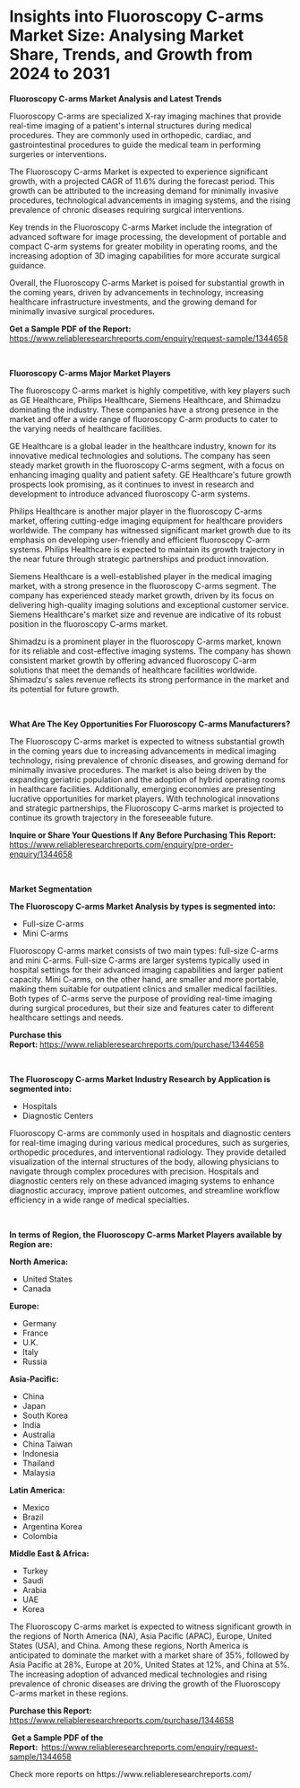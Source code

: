 <p><h1>Insights into Fluoroscopy C-arms Market Size: Analysing Market Share, Trends, and Growth from 2024 to 2031</h1></p><p><strong>Fluoroscopy C-arms Market Analysis and Latest Trends</strong></p>
<p><p>Fluoroscopy C-arms are specialized X-ray imaging machines that provide real-time imaging of a patient's internal structures during medical procedures. They are commonly used in orthopedic, cardiac, and gastrointestinal procedures to guide the medical team in performing surgeries or interventions.</p><p>The Fluoroscopy C-arms Market is expected to experience significant growth, with a projected CAGR of 11.6% during the forecast period. This growth can be attributed to the increasing demand for minimally invasive procedures, technological advancements in imaging systems, and the rising prevalence of chronic diseases requiring surgical interventions.</p><p>Key trends in the Fluoroscopy C-arms Market include the integration of advanced software for image processing, the development of portable and compact C-arm systems for greater mobility in operating rooms, and the increasing adoption of 3D imaging capabilities for more accurate surgical guidance.</p><p>Overall, the Fluoroscopy C-arms Market is poised for substantial growth in the coming years, driven by advancements in technology, increasing healthcare infrastructure investments, and the growing demand for minimally invasive surgical procedures.</p></p>
<p><strong>Get a Sample PDF of the Report:&nbsp;</strong> <a href="https://www.reliableresearchreports.com/enquiry/request-sample/1344658">https://www.reliableresearchreports.com/enquiry/request-sample/1344658</a></p>
<p>&nbsp;</p>
<p><strong>Fluoroscopy C-arms Major Market Players</strong></p>
<p><p>The fluoroscopy C-arms market is highly competitive, with key players such as GE Healthcare, Philips Healthcare, Siemens Healthcare, and Shimadzu dominating the industry. These companies have a strong presence in the market and offer a wide range of fluoroscopy C-arm products to cater to the varying needs of healthcare facilities.</p><p>GE Healthcare is a global leader in the healthcare industry, known for its innovative medical technologies and solutions. The company has seen steady market growth in the fluoroscopy C-arms segment, with a focus on enhancing imaging quality and patient safety. GE Healthcare's future growth prospects look promising, as it continues to invest in research and development to introduce advanced fluoroscopy C-arm systems.</p><p>Philips Healthcare is another major player in the fluoroscopy C-arms market, offering cutting-edge imaging equipment for healthcare providers worldwide. The company has witnessed significant market growth due to its emphasis on developing user-friendly and efficient fluoroscopy C-arm systems. Philips Healthcare is expected to maintain its growth trajectory in the near future through strategic partnerships and product innovation.</p><p>Siemens Healthcare is a well-established player in the medical imaging market, with a strong presence in the fluoroscopy C-arms segment. The company has experienced steady market growth, driven by its focus on delivering high-quality imaging solutions and exceptional customer service. Siemens Healthcare's market size and revenue are indicative of its robust position in the fluoroscopy C-arms market.</p><p>Shimadzu is a prominent player in the fluoroscopy C-arms market, known for its reliable and cost-effective imaging systems. The company has shown consistent market growth by offering advanced fluoroscopy C-arm solutions that meet the demands of healthcare facilities worldwide. Shimadzu's sales revenue reflects its strong performance in the market and its potential for future growth.</p></p>
<p>&nbsp;</p>
<p><strong>What Are The Key Opportunities For Fluoroscopy C-arms Manufacturers?</strong></p>
<p><p>The Fluoroscopy C-arms market is expected to witness substantial growth in the coming years due to increasing advancements in medical imaging technology, rising prevalence of chronic diseases, and growing demand for minimally invasive procedures. The market is also being driven by the expanding geriatric population and the adoption of hybrid operating rooms in healthcare facilities. Additionally, emerging economies are presenting lucrative opportunities for market players. With technological innovations and strategic partnerships, the Fluoroscopy C-arms market is projected to continue its growth trajectory in the foreseeable future.</p></p>
<p><strong>Inquire or Share Your Questions If Any Before Purchasing This Report:</strong> <a href="https://www.reliableresearchreports.com/enquiry/pre-order-enquiry/1344658">https://www.reliableresearchreports.com/enquiry/pre-order-enquiry/1344658</a></p>
<p>&nbsp;</p>
<p><strong>Market Segmentation</strong></p>
<p><strong>The Fluoroscopy C-arms Market Analysis by types is segmented into:</strong></p>
<p><ul><li>Full-size C-arms</li><li>Mini C-arms</li></ul></p>
<p><p>Fluoroscopy C-arms market consists of two main types: full-size C-arms and mini C-arms. Full-size C-arms are larger systems typically used in hospital settings for their advanced imaging capabilities and larger patient capacity. Mini C-arms, on the other hand, are smaller and more portable, making them suitable for outpatient clinics and smaller medical facilities. Both types of C-arms serve the purpose of providing real-time imaging during surgical procedures, but their size and features cater to different healthcare settings and needs.</p></p>
<p><strong>Purchase this Report:&nbsp;</strong><a href="https://www.reliableresearchreports.com/purchase/1344658">https://www.reliableresearchreports.com/purchase/1344658</a></p>
<p>&nbsp;</p>
<p><strong>The Fluoroscopy C-arms Market Industry Research by Application is segmented into:</strong></p>
<p><ul><li>Hospitals</li><li>Diagnostic Centers</li></ul></p>
<p><p>Fluoroscopy C-arms are commonly used in hospitals and diagnostic centers for real-time imaging during various medical procedures, such as surgeries, orthopedic procedures, and interventional radiology. They provide detailed visualization of the internal structures of the body, allowing physicians to navigate through complex procedures with precision. Hospitals and diagnostic centers rely on these advanced imaging systems to enhance diagnostic accuracy, improve patient outcomes, and streamline workflow efficiency in a wide range of medical specialties.</p></p>
<p>&nbsp;</p>
<p><strong>In terms of Region, the Fluoroscopy C-arms Market Players available by Region are:</strong></p>
<p>
    <p> <strong> North America: </strong>
        <ul>
            <li>United States</li>
            <li>Canada</li>
        </ul>
        </p> 
    <p> <strong> Europe: </strong>
        <ul>
            <li>Germany</li>
            <li>France</li>
            <li>U.K.</li>
            <li>Italy</li>
            <li>Russia</li>
        </ul>
        </p> 
    <p> <strong> Asia-Pacific: </strong>
        <ul>
            <li>China</li>
            <li>Japan</li>
            <li>South Korea</li>
            <li>India</li>
            <li>Australia</li>
            <li>China Taiwan</li>
            <li>Indonesia</li>
            <li>Thailand</li>
            <li>Malaysia</li>
        </ul>
        </p> 
    <p> <strong> Latin America: </strong>
        <ul>
            <li>Mexico</li>
            <li>Brazil</li>
            <li>Argentina Korea</li>
            <li>Colombia</li>
        </ul>
        </p> 
    <p> <strong> Middle East & Africa: </strong>
        <ul>
            <li>Turkey</li>
            <li>Saudi</li>
            <li>Arabia</li>
            <li>UAE</li>
            <li>Korea</li>
        </ul>
    </p>
    </p>
<p><p>The Fluoroscopy C-arms market is expected to witness significant growth in the regions of North America (NA), Asia Pacific (APAC), Europe, United States (USA), and China. Among these regions, North America is anticipated to dominate the market with a market share of 35%, followed by Asia Pacific at 28%, Europe at 20%, United States at 12%, and China at 5%. The increasing adoption of advanced medical technologies and rising prevalence of chronic diseases are driving the growth of the Fluoroscopy C-arms market in these regions.</p></p>
<p><strong>Purchase this Report: </strong><a href="https://www.reliableresearchreports.com/purchase/1344658">https://www.reliableresearchreports.com/purchase/1344658</a></p>
<p>&nbsp;<strong>Get a Sample PDF of the Report:&nbsp;&nbsp;</strong><a href="https://www.reliableresearchreports.com/enquiry/request-sample/1344658">https://www.reliableresearchreports.com/enquiry/request-sample/1344658</a></p>
<p><strong></strong></p>
<p>Check more reports on https://www.reliableresearchreports.com/</p>